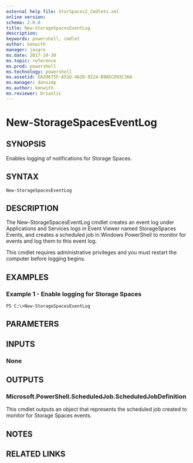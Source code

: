 ```yaml
---
external help file: StorSpaces2_Cmdlets.xml
online version: 
schema: 2.0.0
title: New-StorageSpacesEventLog
description: 
keywords: powershell, cmdlet
author: kenwith
manager: jasgro
ms.date: 2017-10-30
ms.topic: reference
ms.prod: powershell
ms.technology: powershell
ms.assetid: EA39675F-A51D-4626-9224-B96ECD93C36A
ms.manager: dansimp
ms.author: kenwith
ms.reviewer: brianlic
---
```


# New-StorageSpacesEventLog

## SYNOPSIS
Enables logging of notifications for Storage Spaces.

## SYNTAX

```
New-StorageSpacesEventLog
```

## DESCRIPTION
The New-StorageSpacesEventLog cmdlet creates an event log under Applications and Services logs in Event Viewer named StorageSpaces Events, and creates a scheduled job in Windows PowerShell to monitor for events and log them to this event log.

This cmdlet requires administrative privileges and you must restart the computer before logging begins.

## EXAMPLES

### Example 1 - Enable logging for Storage Spaces
```
PS C:\>New-StorageSpacesEventLog
```

## PARAMETERS

## INPUTS

### None

## OUTPUTS

### Microsoft.PowerShell.ScheduledJob.ScheduledJobDefinition
This cmdlet outputs an object that represents the scheduled job created to monitor for Storage Spaces events.

## NOTES

## RELATED LINKS

